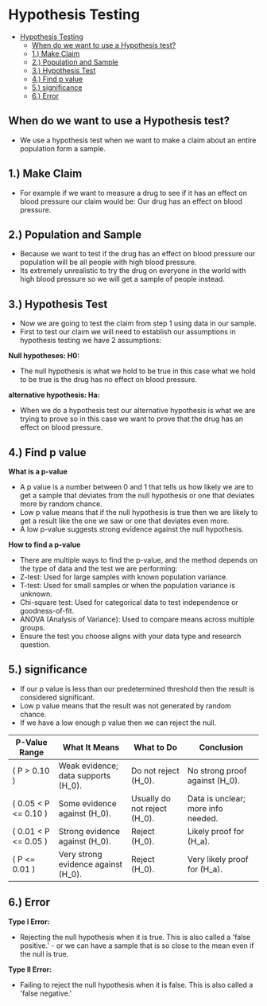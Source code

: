 # Hypothesis Testing 

- [Hypothesis Testing](#hypothesis-testing)
  - [When do we want to use a Hypothesis test?](#when-do-we-want-to-use-a-hypothesis-test)
  - [1.) Make Claim](#1-make-claim)
  - [2.) Population and Sample](#2-population-and-sample)
  - [3.) Hypothesis Test](#3-hypothesis-test)
  - [4.) Find p value](#4-find-p-value)
  - [5.) significance](#5-significance)
  - [6.) Error](#6-error)


## When do we want to use a Hypothesis test?
 - We use a hypothesis test when we want to make a claim about an entire population form a sample. 

## 1.) Make Claim
 - For example if we want to measure a drug to see if it has an effect on blood pressure our claim would be: Our drug has an effect on blood pressure.

## 2.) Population and Sample
 - Because we want to test if the drug has an effect on blood pressure our population will be all people with high blood pressure. 
 - Its extremely unrealistic to try the drug on everyone in the world with high blood pressure so we will get a sample of people instead.   

## 3.) Hypothesis Test
 - Now we are going to test the claim from step 1 using data in our sample. 
 - First to test our claim we will need to establish our assumptions in hypothesis testing we have 2 assumptions: 

**Null hypotheses: H0:**

 - The null hypothesis is what we hold to be true in this case what we hold to be true is the drug has no effect on blood pressure.  

**alternative hypothesis: Ha:**  

 - When we do a hypothesis test our alternative hypothesis is what we are trying to prove so in this case we want to prove that the drug has an effect on blood pressure. 

## 4.) Find p value
**What is a p-value**
 - A p value is a number between 0 and 1 that tells us how likely we are to get a sample that deviates from the null hypothesis or one that deviates more by random chance. 
 - Low p value means that if the null hypothesis is true then we are likely to get a result like the one we saw or one that deviates even more.
 - A low p-value suggests strong evidence against the null hypothesis. 

**How to find a p-value**

 - There are multiple ways to find the p-value, and the method depends on the type of data and the test we are performing:
 - Z-test: Used for large samples with known population variance.
 - T-test: Used for small samples or when the population variance is unknown.
 - Chi-square test: Used for categorical data to test independence or goodness-of-fit.
 - ANOVA (Analysis of Variance): Used to compare means across multiple groups.
 - Ensure the test you choose aligns with your data type and research question.


## 5.) significance
 - If our p value is less than our predetermined threshold then the result is considered significant. 
 - Low p value means that the result was not generated by random chance. 
 - If we have a low enough p value then we can reject the null.
  
| **P-Value Range**      | **What It Means**                              | **What to Do**                     | **Conclusion**                        |
|-------------------------|-----------------------------------------------|-------------------------------------|---------------------------------------|
| \( P > 0.10 \)          | Weak evidence; data supports \(H_0\).         | Do not reject \(H_0\).             | No strong proof against \(H_0\).      |
| \( 0.05 < P <= 0.10 \)| Some evidence against \(H_0\).                | Usually do not reject \(H_0\).     | Data is unclear; more info needed.    |
| \( 0.01 < P <= 0.05 \)| Strong evidence against \(H_0\).              | Reject \(H_0\).                    | Likely proof for \(H_a\).             |
| \( P <= 0.01 \)       | Very strong evidence against \(H_0\).         | Reject \(H_0\).                    | Very likely proof for \(H_a\).        |


## 6.) Error 
 **Type I Error:**
 - Rejecting the null hypothesis when it is true. This is also called a 'false positive.' - or we can have a sample that is so close to the mean even if the null is true.
 
 **Type II Error:**
 - Failing to reject the null hypothesis when it is false. This is also called a 'false negative.'

